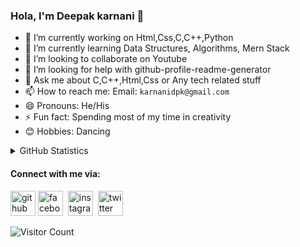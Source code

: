 ### Hola, I'm Deepak karnani  👋

- 🔭 I’m currently working on Html,Css,C,C++,Python
- 🌱 I’m currently learning Data Structures, Algorithms, Mern Stack
- 👯 I’m looking to collaborate on Youtube
- 🤔 I’m looking for help with github-profile-readme-generator
- 💬 Ask me about C,C++,Html,Css or Any tech related stuff
- 📫 How to reach me: Email: `karnanidpk@gmail.com`
- 😄 Pronouns: He/His
- ⚡ Fun fact: Spending most of my time in creativity
- 😊 Hobbies: Dancing

 <details>
 <summary>GitHub Statistics</summary>
 <img src="https://github-readme-stats.vercel.app/api?username=Deepak-Karnani&&show_icons=true&title_color=ffffff&icon_color=bb2acf&text_color=daf7dc&bg_color=191919">
 </details>
 
 #### Connect with me via:
[<img src='https://cdn.jsdelivr.net/npm/simple-icons@3.0.1/icons/github.svg' alt='github' height='40'>](https://github.com/Deepak-Karnani)&nbsp;[<img src='https://cdn.jsdelivr.net/npm/simple-icons@3.0.1/icons/facebook.svg' alt='facebook' height='40'>](https://www.facebook.com/deepak.karnani.750/)&nbsp;  [<img src='https://cdn.jsdelivr.net/npm/simple-icons@3.0.1/icons/instagram.svg' alt='instagram' height='40'>](https://www.instagram.com/deepk_karnani/)&nbsp;  [<img src='https://cdn.jsdelivr.net/npm/simple-icons@3.0.1/icons/twitter.svg' alt='twitter' height='40'>](https://twitter.com/DeepakKarnani08)&nbsp;  

![Visitor Count](https://profile-counter.glitch.me/Deepak-Karnani/count.svg)
